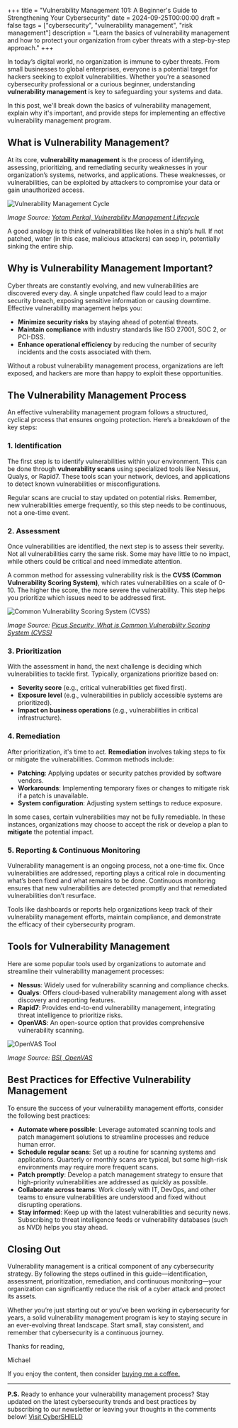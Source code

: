 +++
title = "Vulnerability Management 101: A Beginner's Guide to Strengthening Your Cybersecurity"
date = 2024-09-25T00:00:00
draft = false
tags = ["cybersecurity", "vulnerability management", "risk management"]
description = "Learn the basics of vulnerability management and how to protect your organization from cyber threats with a step-by-step approach."
+++

In today’s digital world, no organization is immune to cyber threats. From small businesses to global enterprises, everyone is a potential target for hackers seeking to exploit vulnerabilities. Whether you're a seasoned cybersecurity professional or a curious beginner, understanding **vulnerability management** is key to safeguarding your systems and data.

In this post, we'll break down the basics of vulnerability management, explain why it's important, and provide steps for implementing an effective vulnerability management program.

## What is Vulnerability Management?

At its core, **vulnerability management** is the process of identifying, assessing, prioritizing, and remediating security weaknesses in your organization’s systems, networks, and applications. These weaknesses, or vulnerabilities, can be exploited by attackers to compromise your data or gain unauthorized access.

![Vulnerability Management Cycle](/posts/vuln/images/vulnerability_management_cycle.jpg) 

*Image Source: [Yotam Perkal, Vulnerability Management Lifecycle](https://www.linkedin.com/pulse/vulnerability-management-lifecycle-yotam-perkal/)*

A good analogy is to think of vulnerabilities like holes in a ship’s hull. If not patched, water (in this case, malicious attackers) can seep in, potentially sinking the entire ship.

## Why is Vulnerability Management Important?

Cyber threats are constantly evolving, and new vulnerabilities are discovered every day. A single unpatched flaw could lead to a major security breach, exposing sensitive information or causing downtime. Effective vulnerability management helps you:

- **Minimize security risks** by staying ahead of potential threats.
- **Maintain compliance** with industry standards like ISO 27001, SOC 2, or PCI-DSS.
- **Enhance operational efficiency** by reducing the number of security incidents and the costs associated with them.

Without a robust vulnerability management process, organizations are left exposed, and hackers are more than happy to exploit these opportunities.

## The Vulnerability Management Process

An effective vulnerability management program follows a structured, cyclical process that ensures ongoing protection. Here’s a breakdown of the key steps:

### 1. Identification

The first step is to identify vulnerabilities within your environment. This can be done through **vulnerability scans** using specialized tools like Nessus, Qualys, or Rapid7. These tools scan your network, devices, and applications to detect known vulnerabilities or misconfigurations.

Regular scans are crucial to stay updated on potential risks. Remember, new vulnerabilities emerge frequently, so this step needs to be continuous, not a one-time event.

### 2. Assessment

Once vulnerabilities are identified, the next step is to assess their severity. Not all vulnerabilities carry the same risk. Some may have little to no impact, while others could be critical and need immediate attention.

A common method for assessing vulnerability risk is the **CVSS (Common Vulnerability Scoring System)**, which rates vulnerabilities on a scale of 0-10. The higher the score, the more severe the vulnerability. This step helps you prioritize which issues need to be addressed first.

![Common Vulnerability Scoring System (CVSS)](/post/vuln/images/cvss.webp)

*Image Source: [Picus Security, What is Common Vulnerability Scoring System (CVSS)](https://www.picussecurity.com/resource/glossary/what-is-common-vulnerability-scoring-system-cvss)*

### 3. Prioritization

With the assessment in hand, the next challenge is deciding which vulnerabilities to tackle first. Typically, organizations prioritize based on:

- **Severity score** (e.g., critical vulnerabilities get fixed first).
- **Exposure level** (e.g., vulnerabilities in publicly accessible systems are prioritized).
- **Impact on business operations** (e.g., vulnerabilities in critical infrastructure).

### 4. Remediation

After prioritization, it's time to act. **Remediation** involves taking steps to fix or mitigate the vulnerabilities. Common methods include:

- **Patching**: Applying updates or security patches provided by software vendors.
- **Workarounds**: Implementing temporary fixes or changes to mitigate risk if a patch is unavailable.
- **System configuration**: Adjusting system settings to reduce exposure.

In some cases, certain vulnerabilities may not be fully remediable. In these instances, organizations may choose to accept the risk or develop a plan to **mitigate** the potential impact.

### 5. Reporting & Continuous Monitoring

Vulnerability management is an ongoing process, not a one-time fix. Once vulnerabilities are addressed, reporting plays a critical role in documenting what’s been fixed and what remains to be done. Continuous monitoring ensures that new vulnerabilities are detected promptly and that remediated vulnerabilities don’t resurface.

Tools like dashboards or reports help organizations keep track of their vulnerability management efforts, maintain compliance, and demonstrate the efficacy of their cybersecurity program.

## Tools for Vulnerability Management

Here are some popular tools used by organizations to automate and streamline their vulnerability management processes:

- **Nessus**: Widely used for vulnerability scanning and compliance checks.
- **Qualys**: Offers cloud-based vulnerability management along with asset discovery and reporting features.
- **Rapid7**: Provides end-to-end vulnerability management, integrating threat intelligence to prioritize risks.
- **OpenVAS**: An open-source option that provides comprehensive vulnerability scanning.

![OpenVAS Tool](/posts/vuln/images/openvas.jpg)

*Image Source: [BSI, OpenVAS](https://www.bsi.bund.de/EN/Themen/Unternehmen-und-Organisationen/Informationen-und-Empfehlungen/Freie-Software/Tools/OpenVAS/OpenVAS_node.html)*

## Best Practices for Effective Vulnerability Management

To ensure the success of your vulnerability management efforts, consider the following best practices:

- **Automate where possible**: Leverage automated scanning tools and patch management solutions to streamline processes and reduce human error.
- **Schedule regular scans**: Set up a routine for scanning systems and applications. Quarterly or monthly scans are typical, but some high-risk environments may require more frequent scans.
- **Patch promptly**: Develop a patch management strategy to ensure that high-priority vulnerabilities are addressed as quickly as possible.
- **Collaborate across teams**: Work closely with IT, DevOps, and other teams to ensure vulnerabilities are understood and fixed without disrupting operations.
- **Stay informed**: Keep up with the latest vulnerabilities and security news. Subscribing to threat intelligence feeds or vulnerability databases (such as NVD) helps you stay ahead.

## Closing Out

Vulnerability management is a critical component of any cybersecurity strategy. By following the steps outlined in this guide—identification, assessment, prioritization, remediation, and continuous monitoring—your organization can significantly reduce the risk of a cyber attack and protect its assets.

Whether you’re just starting out or you’ve been working in cybersecurity for years, a solid vulnerability management program is key to staying secure in an ever-evolving threat landscape. Start small, stay consistent, and remember that cybersecurity is a continuous journey.

Thanks for reading,

Michael

If you enjoy the content, then consider [buying me a coffee.](https://buymeacoffee.com/cybershieldacademy)

---

**P.S.** Ready to enhance your vulnerability management process? Stay updated on the latest cybersecurity trends and best practices by subscribing to our newsletter or leaving your thoughts in the comments below! [Visit CyberSHIELD](https://cybershieldacademy.net)
